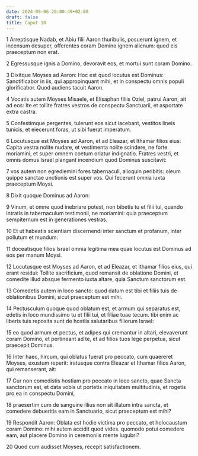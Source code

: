 ```yaml
---
date: 2024-09-06 20:00:49+02:00
draft: false
title: Caput 10
---
```





1 Arreptisque Nadab, et Abiu filii Aaron thuribulis, posuerunt ignem, et incensum desuper, offerentes coram Domino ignem alienum: quod eis praeceptum non erat.

2 Egressusque ignis a Domino, devoravit eos, et mortui sunt coram Domino.

3 Dixitque Moyses ad Aaron: Hoc est quod locutus est Dominus: Sanctificabor in iis, qui appropinquant mihi, et in conspectu omnis populi glorificabor. Quod audiens tacuit Aaron.

4 Vocatis autem Moyses Misaele, et Elisaphan filiis Oziel, patrui Aaron, ait ad eos: Ite et tollite fratres vestros de conspectu Sanctuarii, et asportate extra castra.

5 Confestimque pergentes, tulerunt eos sicut iacebant, vestitos lineis tunicis, et eiecerunt foras, ut sibi fuerat imperatum.

6 Locutusque est Moyses ad Aaron, et ad Eleazar, et Ithamar filios eius: Capita vestra nolite nudare, et vestimenta nolite scindere, ne forte moriamini, et super omnem coetum oriatur indignatio. Fratres vestri, et omnis domus Israel plangant incendium quod Dominus suscitavit:

7 vos autem non egrediemini fores tabernaculi, alioquin peribitis: oleum quippe sanctae unctionis est super vos. Qui fecerunt omnia iuxta praeceptum Moysi.

8 Dixit quoque Dominus ad Aaron:

9 Vinum, et omne quod inebriare potest, non bibetis tu et filii tui, quando intratis in tabernaculum testimonii, ne moriamini: quia praeceptum sempiternum est in generationes vestras.

10 Et ut habeatis scientiam discernendi inter sanctum et profanum, inter pollutum et mundum:

11 doceatisque filios Israel omnia legitima mea quae locutus est Dominus ad eos per manum Moysi.

12 Locutusque est Moyses ad Aaron, et ad Eleazar, et Ithamar filios eius, qui erant residui: Tollite sacrificium, quod remansit de oblatione Domini, et comedite illud absque fermento iuxta altare, quia Sanctum sanctorum est.

13 Comedetis autem in loco sancto: quod datum est tibi et filiis tuis de oblationibus Domini, sicut praeceptum est mihi.

14 Pectusculum quoque quod oblatum est, et armum qui separatus est, edetis in loco mundissimo tu et filii tui, et filiae tuae tecum. tibi enim ac liberis tuis reposita sunt de hostiis salutaribus filiorum Israel:

15 eo quod armum et pectus, et adipes qui cremantur in altari, elevaverunt coram Domino, et pertineant ad te, et ad filios tuos lege perpetua, sicut praecepit Dominus.

16 Inter haec, hircum, qui oblatus fuerat pro peccato, cum quaereret Moyses, exustum reperit: iratusque contra Eleazar et Ithamar filios Aaron, qui remanserant, ait:

17 Cur non comedistis hostiam pro peccato in loco sancto, quae Sancta sanctorum est, et data vobis ut portetis iniquitatem multitudinis, et rogetis pro ea in conspectu Domini,

18 praesertim cum de sanguine illius non sit illatum intra sancta, et comedere debueritis eam in Sanctuario, sicut praeceptum est mihi?

19 Respondit Aaron: Oblata est hodie victima pro peccato, et holocaustum coram Domino: mihi autem accidit quod vides. quomodo potui comedere eam, aut placere Domino in ceremoniis mente lugubri?

20 Quod cum audisset Moyses, recepit satisfactionem.

